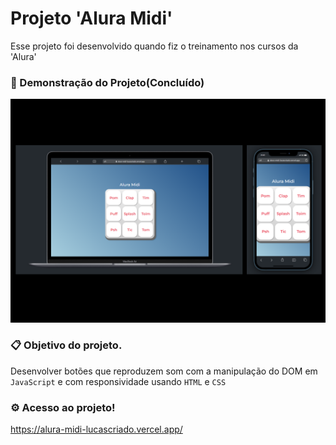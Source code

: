 # Projeto 'Alura Midi'
Esse projeto foi desenvolvido quando fiz o treinamento nos cursos da 'Alura'
### 🚀 Demonstração do Projeto(Concluído)
<p>
    <img width="600" src="./assets/template.png"></img>
</p>

### 📋 Objetivo do projeto.
Desenvolver botões que reproduzem som com a manipulação do DOM em ``` JavaScript ``` e com responsividade usando ``` HTML ``` e ``` CSS ```
### ⚙️ Acesso ao projeto!
https://alura-midi-lucascriado.vercel.app/
